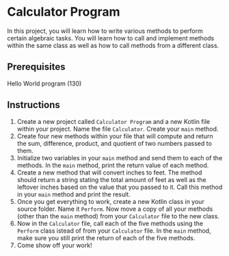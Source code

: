 # Calculator Program

In this project, you will learn how to write various methods to perform certain algebraic tasks. You will learn how to call and implement methods within the same class as well as how to call methods from a different class.

## Prerequisites

Hello World program (130)

## Instructions

1. Create a new project called `Calculator Program` and a new Kotlin file within your project. Name the file `Calculator`.
Create your `main` method.
3. Create four new methods within your file that will compute and return the sum, difference, product, and quotient of two numbers passed to them.
4. Initialize two variables in your `main` method and send them to each of the methods. In the `main` method, print the return value of each method.
5. Create a new method that will convert inches to feet. The method should return a string stating the total amount of feet as well as the leftover inches based on the value that you passed to it. Call this method in your `main` method and print the result.
6. Once you get everything to work, create a new Kotlin class in your source folder. Name it `Perform`. Now move a copy of all your methods (other than the `main` method) from your `Calculator` file to the new class.
7. Now in the `Calculator` file, call each of the five methods using the `Perform` class istead of from your `Calculator` file. In the `main` method, make sure you still print the return of each of the five methods.
8. Come show off your work!
